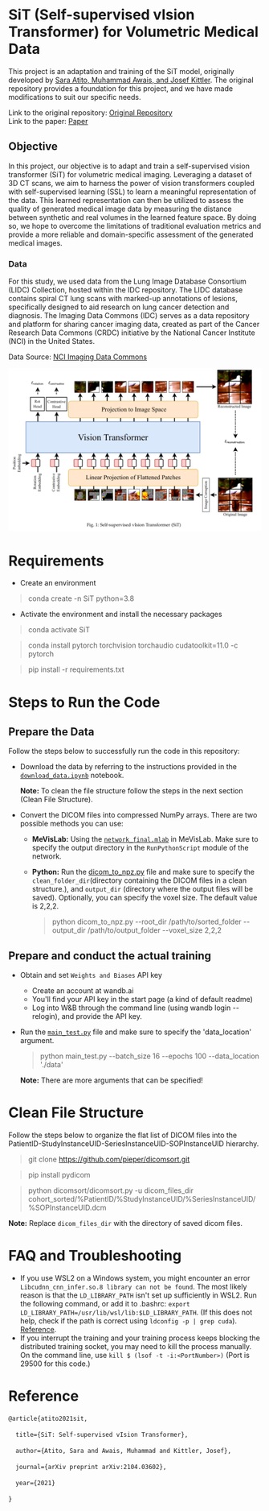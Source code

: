 # SiT (Self-supervised vIsion Transformer) for Volumetric Medical Data

This project is an adaptation and training of the SiT model, originally developed by [Sara Atito, Muhammad Awais, and Josef Kittler](https://github.com/Sara-Ahmed/SiT). The original repository provides a foundation for this project, and we have made modifications to suit our specific needs.

Link to the original repository: [Original Repository](https://github.com/Sara-Ahmed/SiT)
</br>Link to the paper: [Paper](https://arxiv.org/abs/2104.03602)

## Objective

In this project, our objective is to adapt and train a self-supervised vision transformer (SiT) for volumetric medical imaging. Leveraging a dataset of 3D CT scans, we aim to harness the power of vision transformers coupled with self-supervised learning (SSL) to learn a meaningful representation of the data. This learned representation can then be utilized to assess the quality of generated medical image data by measuring the distance between synthetic and real volumes in the learned feature space. By doing so, we hope to overcome the limitations of traditional evaluation metrics and provide a more reliable and domain-specific assessment of the generated medical images.

### Data 
For this study, we used data from the Lung Image Database Consortium (LIDC) Collection, hosted within the IDC repository. The LIDC database contains spiral CT lung scans with marked-up annotations of lesions, specifically designed to aid research on lung cancer detection and diagnosis.
The Imaging Data Commons (IDC) serves as a data repository and platform for sharing cancer imaging data, created as part of the Cancer Research Data Commons (CRDC) initiative by the National Cancer Institute (NCI) in the United States.

Data Source: [NCI Imaging Data Commons](https://aacrjournals.org/cancerres/article/81/16/4188/670283/NCI-Imaging-Data-CommonsNCI-Imaging-Data-Commons)



![](imgs/SiT_.png)


# Requirements
- Create an environment
> conda create -n SiT python=3.8
- Activate the environment and install the necessary packages
> conda activate SiT

> conda install pytorch torchvision torchaudio cudatoolkit=11.0 -c pytorch

> pip install -r requirements.txt

# Steps to Run the Code

## Prepare the Data
Follow the steps below to successfully run the code in this repository:

- Download the data by referring to the instructions provided in the [`download_data.ipynb`](./download_data.ipynb) notebook.

    **Note:** To clean the file structure follow the steps in the next section (Clean File Structure).

- Convert the DICOM files into compressed NumPy arrays. There are two possible methods you can use:
  - **MeVisLab:** Using the [`network_final.mlab`](./network_final.mlab) in MeVisLab. Make sure to specify the output directory in the `RunPythonScript` module of the network.
  - **Python:** Run the [dicom_to_npz.py](./dicom_to_npz.py) file and make sure to specify the `clean_folder_dir`(directory containing the DICOM files in a clean structure.), and `output_dir` (directory where the output files will be saved). Optionally, you can specify the voxel size. The default value is 2,2,2.
    
    > python dicom_to_npz.py --root_dir /path/to/sorted_folder --output_dir /path/to/output_folder --voxel_size 2,2,2

## Prepare and conduct the actual training

- Obtain and set `Weights and Biases` API key
  - Create an account at wandb.ai
  - You'll find your API key in the start page (a kind of default readme)
  - Log into W&B through the command line (using wandb login --relogin), and provide the API key.
- Run the [`main_test.py`](./main_test.py) file and make sure to specify the 'data_location' argument.
  > python main_test.py --batch_size 16 --epochs 100 --data_location './data'

  **Note:** There are more arguments that can be specified!


# Clean File Structure
Follow the steps below to organize the flat list of DICOM files into the PatientID-StudyInstanceUID-SeriesInstanceUID-SOPInstanceUID hierarchy.

>git clone https://github.com/pieper/dicomsort.git

>pip install pydicom

>python dicomsort/dicomsort.py -u dicom_files_dir cohort_sorted/%PatientID/%StudyInstanceUID/%SeriesInstanceUID/%SOPInstanceUID.dcm


**Note:** Replace `dicom_files_dir` with the directory of saved dicom files.

# FAQ and Troubleshooting

* If you use WSL2 on a Windows system, you might encounter an error `Libcudnn_cnn_infer.so.8 library can not be found`. The most likely reason is that the `LD_LIBRARY_PATH` isn't set up sufficiently in WSL2. Run the following command, or add it to .bashrc: `export LD_LIBRARY_PATH=/usr/lib/wsl/lib:$LD_LIBRARY_PATH`. (If this does not help, check if the path is correct using `ldconfig -p | grep cuda`). [Reference](https://discuss.pytorch.org/t/libcudnn-cnn-infer-so-8-library-can-not-found/164661).
* If you interrupt the training and your training process keeps blocking the distributed training socket, you may need to kill the process manually. On the command line, use `kill $ (lsof -t -i:<PortNumber>)` (Port is 29500 for this code.)

# Reference


```
@article{atito2021sit,

  title={SiT: Self-supervised vIsion Transformer},

  author={Atito, Sara and Awais, Muhammad and Kittler, Josef},

  journal={arXiv preprint arXiv:2104.03602},

  year={2021}

}
```



